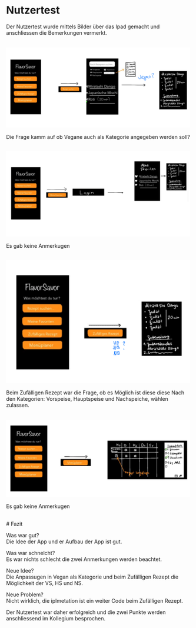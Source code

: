# Nutzertest    
Der Nutzertest wurde mittels Bilder über das Ipad gemacht und anschliessen die Bemerkungen vermerkt.

 <br />
<img src="Wireframes/Bild_Rezept_suchen.png" alt="Rezept suchen" width="500"/> 

Die Frage kamm auf ob Vegane auch als Kategorie angegeben werden soll?

 <br />
<img src="Wireframes/Bild_Meine_Favoriten.png" alt="Meine Favoriten" width="500"/>

Es gab keine Anmerkugen

 <br />   
<img src="Wireframes/Bild_Zufaelliges_Rezept.png" alt="Zufälliges Rezept" width="500"/>

Beim Zufälligen Rezept war die Frage, ob es Möglich ist diese diese Nach den Kategorien: Vorspeise, Hauptspeise und Nachspeiche, wählen zulassen.


 <br />
<img src="Wireframes/Bild_Menueplaner.png" alt="Menüplaner" width="500"/>    

Es gab keine Anmerkugen   

 <br />
# Fazit     

Was war gut?    
Die Idee der App und er Aufbau der App ist gut. 

Was war schnelcht?   
Es war nichts schlecht die zwei Anmerkungen werden beachtet.

Neue Idee?   
Die Anpassugen in Vegan als Kategorie und beim Zufälligen Rezept die Möglichkeit der VS, HS und NS.

Neue Problem?   
Nicht wirklich, die iplmetation ist ein weiter Code beim Zufälligen Rezept. 

Der Nutzertest war daher erfolgreich und die zwei Punkte werden anschliessend im Kollegium besprochen.
